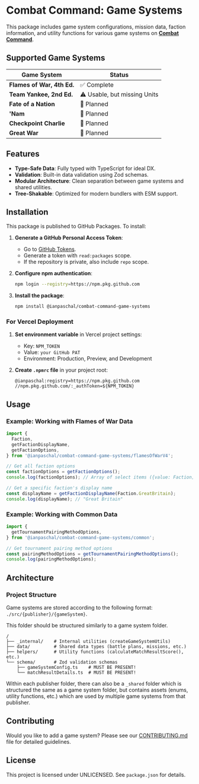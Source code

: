 # Combat Command: Game Systems

This package includes game system configurations, mission data, faction information, and utility functions for various game systems on **[Combat Command](https://www.combatcommand.net)**.

## Supported Game Systems

| Game System | Status |
|-------------|--------|
| **Flames of War, 4th Ed.** | ✅ Complete |
| **Team Yankee, 2nd Ed.** | ⚠️ Usable, but missing Units |
| **Fate of a Nation** | 🚧 Planned |
| **'Nam** | 🚧 Planned |
| **Checkpoint Charlie** | 🚧 Planned |
| **Great War** | 🚧 Planned |

## Features

- **Type-Safe Data**: Fully typed with TypeScript for ideal DX.
- **Validation**: Built-in data validation using Zod schemas.
- **Modular Architecture**: Clean separation between game systems and shared utilities.
- **Tree-Shakable**: Optimized for modern bundlers with ESM support.

## Installation

This package is published to GitHub Packages.
To install:

1. **Generate a GitHub Personal Access Token**:
    - Go to [GitHub Tokens](https://github.com/settings/tokens).
    - Generate a token with `read:packages` scope.
    - If the repository is private, also include `repo` scope.

2. **Configure npm authentication**:
    ```bash
    npm login --registry=https://npm.pkg.github.com
    ```

3. **Install the package**:
    ```bash
    npm install @ianpaschal/combat-command-game-systems
    ```

### For Vercel Deployment

1. **Set environment variable** in Vercel project settings:
    - Key: `NPM_TOKEN`
    - Value: `your GitHub PAT`
    - Environment: Production, Preview, and Development

2. **Create `.npmrc` file** in your project root:
    ```
    @ianpaschal:registry=https://npm.pkg.github.com
    //npm.pkg.github.com/:_authToken=${NPM_TOKEN}
    ```

## Usage

### Example: Working with Flames of War Data

```typescript
import {
  Faction,
  getFactionDisplayName,
  getFactionOptions,
} from '@ianpaschal/combat-command-game-systems/flamesOfWarV4';

// Get all faction options
const factionOptions = getFactionOptions();
console.log(factionOptions); // Array of select items ({value: Faction; displayName: string;})

// Get a specific faction's display name
const displayName = getFactionDisplayName(Faction.GreatBritain);
console.log(displayName); // "Great Britain"
```

### Example: Working with Common Data

```typescript
import {
  getTournamentPairingMethodOptions,
} from '@ianpaschal/combat-command-game-systems/common';

// Get tournament pairing method options
const pairingMethodOptions = getTournamentPairingMethodOptions();
console.log(pairingMethodOptions);
```

## Architecture

### Project Structure

Game systems are stored according to the following format: `./src/{publisher}/{gameSystem}`.

This folder should be structured similarly to a game system folder.

```
/
├── _internal/    # Internal utilities (createGameSystemUtils)
├── data/         # Shared data types (battle plans, missions, etc.)
├── helpers/      # Utility functions (calculateMatchResultScore(), etc.)
└── schema/       # Zod validation schemas
    ├── gameSystemConfig.ts    # MUST BE PRESENT!
    └── matchResultDetails.ts  # MUST BE PRESENT!
```

Within each publisher folder, there can also be a `_shared` folder which is structured the same as a game system folder, but contains assets (enums, utility functions, etc.) which are used by multiple game systems from that publisher.

## Contributing

Would you like to add a game system?
Please see our [CONTRIBUTING.md](./CONTRIBUTING.md) file for detailed guidelines.

## License

This project is licensed under UNLICENSED. See `package.json` for details.
